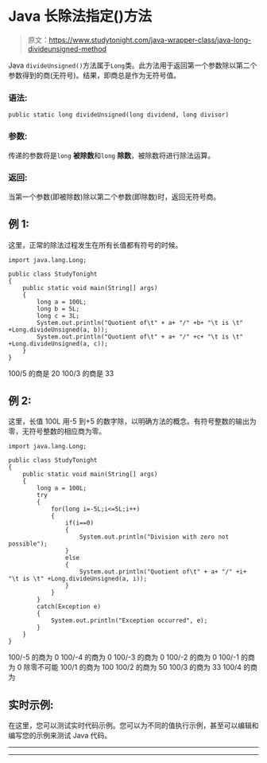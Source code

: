 # Java 长除法指定()方法

> 原文：<https://www.studytonight.com/java-wrapper-class/java-long-divideunsigned-method>

Java `divideUnsigned()`方法属于`Long`类。此方法用于返回第一个参数除以第二个参数得到的商(无符号)。结果，即商总是作为无符号值。

### 语法:

```
public static long divideUnsigned(long dividend, long divisor)
```

### 参数:

传递的参数将是`long` **被除数**和`long` **除数**，被除数将进行除法运算。

### 返回:

当第一个参数(即被除数)除以第二个参数(即除数)时，返回无符号商。

## 例 1:

这里，正常的除法过程发生在所有长值都有符号的时候。

```
import java.lang.Long;

public class StudyTonight 
{  
    public static void main(String[] args) 
    {  
        long a = 100L;  
        long b = 5L;
        long c = 3L;        
        System.out.println("Quotient of\t" + a+ "/" +b+ "\t is \t" +Long.divideUnsigned(a, b));  
        System.out.println("Quotient of\t" + a+ "/" +c+ "\t is \t" +Long.divideUnsigned(a, c));  
    }   
} 
```

100/5 的商是 20
100/3 的商是 33

## 例 2:

这里，长值 100L 用-5 到+5 的数字除，以明确方法的概念。有符号整数的输出为零，无符号整数的相应商为零。

```
import java.lang.Long;

public class StudyTonight 
{  
    public static void main(String[] args) 
    {  
        long a = 100L;  
        try
        {
            for(long i=-5L;i<=5L;i++)
            {
                if(i==0)
                {
                    System.out.println("Division with zero not possible");
                }
                else
                {
                    System.out.println("Quotient of\t" + a+ "/" +i+ "\t is \t" +Long.divideUnsigned(a, i));  
                } 
            }
        }
        catch(Exception e)
        {
            System.out.println("Exception occurred", e);  
        }  
    }        
} 
```

100/-5 的商为 0
100/-4 的商为 0
100/-3 的商为 0
100/-2 的商为 0
100/-1 的商为 0
除零不可能
100/1 的商为 100
100/2 的商为 50
100/3 的商为 33
100/4 的商为

## 实时示例:

在这里，您可以测试实时代码示例。您可以为不同的值执行示例，甚至可以编辑和编写您的示例来测试 Java 代码。

* * *

* * *
